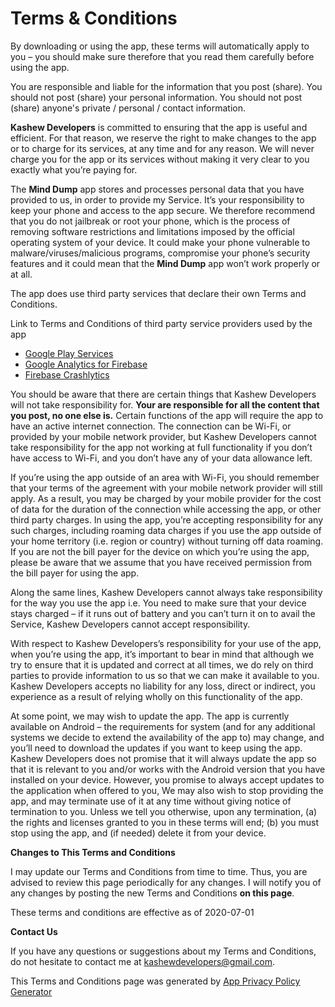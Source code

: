 # Terms & Conditions

By downloading or using the app, these terms will automatically apply to
you – you should make sure therefore that you read them carefully before
using the app.

You are responsible and liable for the information that you
post (share). You should not post (share) your personal information.
You should not post (share) anyone's private / personal / contact
information.

**Kashew Developers** is committed to ensuring that the app is
useful and efficient. For that reason, we reserve the right to make
changes to the app or to charge for its services, at any time and for
any reason. We will never charge you for the app or its services without
making it very clear to you exactly what you’re paying for.

The **Mind Dump** app stores and processes personal data that you have
provided to us, in order to provide my Service. It’s your responsibility
to keep your phone and access to the app secure. We therefore recommend
that you do not jailbreak or root your phone, which is the process of
removing software restrictions and limitations imposed by the official
operating system of your device. It could make your phone vulnerable to
malware/viruses/malicious programs, compromise your phone’s security
features and it could mean that the **Mind Dump** app won’t work
properly or at all.

The app does use third party services that declare their own Terms and
Conditions.

Link to Terms and Conditions of third party service providers used by
the app
*   [Google Play Services](https://policies.google.com/terms)
*   [Google Analytics for Firebase](https://firebase.google.com/terms/analytics)
*   [Firebase Crashlytics](https://firebase.google.com/terms/crashlytics)

You should be aware that there are certain things that
Kashew Developers will not take responsibility for. **Your are
responsible for all the content that you post, no one else is.** Certain
functions of the app will require the app to have an active internet
connection. The connection can be Wi-Fi, or provided by your mobile
network provider, but Kashew Developers cannot take responsibility for
the app not working at full functionality if you don’t have access to
Wi-Fi, and you don’t have any of your data allowance left.

If you’re using the app outside of an area with Wi-Fi, you should
remember that your terms of the agreement with your mobile network
provider will still apply. As a result, you may be charged by your
mobile provider for the cost of data for the duration of the connection
while accessing the app, or other third party charges. In using the app,
you’re accepting responsibility for any such charges, including roaming
data charges if you use the app outside of your home territory
(i.e. region or country) without turning off data roaming. If you
are not the bill payer for the device on which you’re using the app,
please be aware that we assume that you have received permission from
the bill payer for using the app.

Along the same lines, Kashew Developers cannot always take
responsibility for the way you use the app i.e. You need to make sure
that your device stays charged – if it runs out of battery and you
can’t turn it on to avail the Service, Kashew Developers cannot
accept responsibility.

With respect to Kashew Developers’s responsibility for your use of
the app, when you’re using the app, it’s important to bear in mind
that although we try to ensure that it is updated and correct
at all times, we do rely on third parties to provide information to
us so that we can make it available to you. Kashew Developers accepts
no liability for any loss, direct or indirect, you experience as a
result of relying wholly on this functionality of the app.

At some point, we may wish to update the app. The app is currently
available on Android – the requirements for system (and for any
additional systems we decide to extend the availability of the app to)
may change, and you’ll need to download the updates if you want to keep
using the app. Kashew Developers does not promise that it will always
update the app so that it is relevant to you and/or works with the
Android version that you have installed on your device. However, you
promise to always accept updates to the application when offered to you,
We may also wish to stop providing the app, and may terminate use of it
at any time without giving notice of termination to you. Unless we tell
you otherwise, upon any termination, (a) the rights and licenses granted
to you in these terms will end; (b) you must stop using the app, and
(if needed) delete it from your device.

**Changes to This Terms and Conditions**

I may update our Terms and Conditions from time to time. Thus, you are
advised to review this page periodically for any changes. I will notify
you of any changes by posting the new Terms and Conditions **on this
page**.

These terms and conditions are effective as of 2020-07-01

**Contact Us**

If you have any questions or suggestions about my Terms and Conditions,
do not hesitate to contact me at kashewdevelopers@gmail.com.

This Terms and Conditions page was generated by
[App Privacy Policy Generator](https://app-privacy-policy-generator.firebaseapp.com/)
